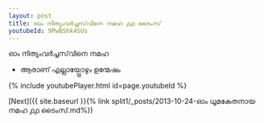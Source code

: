 ```yaml
---
layout: post
title: ഓം നിത്യംവർച്ചസ്‌വിനെ നമഹ ൧൧ ടൈംസ്
youtubeId: 9PwBShk4SUs
---
```

 
 
 ഓം നിത്യംവർച്ചസ്‌വിനെ നമഹ 
 
 -  ആരാണ് എല്ലായ്പ്പോഴും ഉന്മേഷം 
 
  
 
  
 
 
 
 
 
 


{% include youtubePlayer.html id=page.youtubeId %}
 
[Next]({{ site.baseurl }}{% link  split1/_posts/2013-10-24-ഓം ധൂമകേതനായ നമഹ ൧൧ ടൈംസ്.md%})
 
